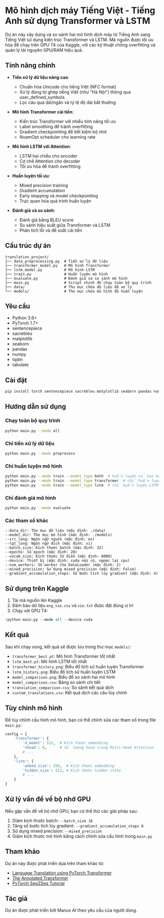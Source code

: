 # Mô hình dịch máy Tiếng Việt - Tiếng Anh sử dụng Transformer và LSTM

Dự án này xây dựng và so sánh hai mô hình dịch máy từ Tiếng Anh sang Tiếng Việt sử dụng kiến trúc Transformer và LSTM. Mã nguồn được tối ưu hóa để chạy trên GPU T4 của Kaggle, với các kỹ thuật chống overfitting và quản lý tài nguyên GPU/RAM hiệu quả.

## Tính năng chính

- **Tiền xử lý dữ liệu nâng cao**:
  - Chuẩn hóa Unicode cho tiếng Việt (NFC format)
  - Xử lý đúng từ ghép tiếng Việt (như "Hà Nội") thông qua user_defined_symbols
  - Lọc câu quá dài/ngắn và tỷ lệ độ dài bất thường

- **Mô hình Transformer cải tiến**:
  - Kiến trúc Transformer với nhiều tính năng tối ưu
  - Label smoothing để tránh overfitting
  - Gradient checkpointing để tiết kiệm bộ nhớ
  - NoamOpt scheduler cho learning rate

- **Mô hình LSTM với Attention**:
  - LSTM hai chiều cho encoder
  - Cơ chế Attention cho decoder
  - Tối ưu hóa để tránh overfitting

- **Huấn luyện tối ưu**:
  - Mixed precision training
  - Gradient accumulation
  - Early stopping và model checkpointing
  - Trực quan hóa quá trình huấn luyện

- **Đánh giá và so sánh**:
  - Đánh giá bằng BLEU score
  - So sánh hiệu suất giữa Transformer và LSTM
  - Phân tích lỗi và đề xuất cải tiến

## Cấu trúc dự án

```
translation_project/
├── data_preprocessing.py  # Tiền xử lý dữ liệu
├── transformer_model.py   # Mô hình Transformer
├── lstm_model.py          # Mô hình LSTM
├── train.py               # Huấn luyện mô hình
├── evaluate.py            # Đánh giá và so sánh mô hình
├── main.py                # Script chính để chạy toàn bộ quy trình
├── data/                  # Thư mục chứa dữ liệu đã xử lý
└── models/                # Thư mục chứa mô hình đã huấn luyện
```

## Yêu cầu

- Python 3.6+
- PyTorch 1.7+
- sentencepiece
- sacrebleu
- matplotlib
- seaborn
- pandas
- numpy
- tqdm
- tabulate

## Cài đặt

```bash
pip install torch sentencepiece sacrebleu matplotlib seaborn pandas numpy tqdm tabulate
```

## Hướng dẫn sử dụng

### Chạy toàn bộ quy trình

```bash
python main.py --mode all
```

### Chỉ tiền xử lý dữ liệu

```bash
python main.py --mode preprocess
```

### Chỉ huấn luyện mô hình

```bash
python main.py --mode train --model_type both  # huấn luyện cả hai mô hình
python main.py --mode train --model_type transformer  # chỉ huấn luyện Transformer
python main.py --mode train --model_type lstm  # chỉ huấn luyện LSTM
```

### Chỉ đánh giá mô hình

```bash
python main.py --mode evaluate
```

### Các tham số khác

```
--data_dir: Thư mục dữ liệu (mặc định: ./data)
--model_dir: Thư mục mô hình (mặc định: ./models)
--src_lang: Ngôn ngữ nguồn (mặc định: en)
--tgt_lang: Ngôn ngữ đích (mặc định: vi)
--batch_size: Kích thước batch (mặc định: 32)
--epochs: Số epoch (mặc định: 20)
--vocab_size: Kích thước từ điển (mặc định: 8000)
--device: Thiết bị (mặc định: cuda nếu có, ngược lại cpu)
--num_workers: Số worker cho DataLoader (mặc định: 2)
--mixed_precision: Sử dụng mixed precision (mặc định: False)
--gradient_accumulation_steps: Số bước tích lũy gradient (mặc định: 4)
```

## Sử dụng trên Kaggle

1. Tải mã nguồn lên Kaggle
2. Đảm bảo dữ liệu `eng_vie.csv` và `vie.txt` được đặt đúng vị trí
3. Chạy với GPU T4:

```python
!python main.py --mode all --device cuda
```

## Kết quả

Sau khi chạy xong, kết quả sẽ được lưu trong thư mục `models/`:

- `transformer_best.pt`: Mô hình Transformer tốt nhất
- `lstm_best.pt`: Mô hình LSTM tốt nhất
- `transformer_history.png`: Biểu đồ lịch sử huấn luyện Transformer
- `lstm_history.png`: Biểu đồ lịch sử huấn luyện LSTM
- `model_comparison.png`: Biểu đồ so sánh hai mô hình
- `model_comparison.csv`: Bảng so sánh chi tiết
- `translation_comparison.csv`: So sánh kết quả dịch
- `custom_translations.csv`: Kết quả dịch các câu tùy chỉnh

## Tùy chỉnh mô hình

Để tùy chỉnh cấu hình mô hình, bạn có thể chỉnh sửa các tham số trong file `main.py`:

```python
config = {
    'transformer': {
        'd_model': 512,  # Kích thước embedding
        'nhead': 8,      # Số lượng head trong Multi-Head Attention
        # ...
    },
    'lstm': {
        'embed_size': 256,  # Kích thước embedding
        'hidden_size': 512, # Kích thước hidden state
        # ...
    }
}
```

## Xử lý vấn đề về bộ nhớ GPU

Nếu gặp vấn đề về bộ nhớ GPU, bạn có thể thử các giải pháp sau:

1. Giảm kích thước batch: `--batch_size 16`
2. Tăng số bước tích lũy gradient: `--gradient_accumulation_steps 8`
3. Sử dụng mixed precision: `--mixed_precision`
4. Giảm kích thước mô hình bằng cách chỉnh sửa cấu hình trong `main.py`

## Tham khảo

Dự án này được phát triển dựa trên tham khảo từ:
- [Language Translation using PyTorch Transformer](https://debuggercafe.com/language-translation-using-pytorch-transformer/)
- [The Annotated Transformer](http://nlp.seas.harvard.edu/2018/04/03/attention.html)
- [PyTorch Seq2Seq Tutorial](https://pytorch.org/tutorials/intermediate/seq2seq_translation_tutorial.html)

## Tác giả

Dự án được phát triển bởi Manus AI theo yêu cầu của người dùng.
